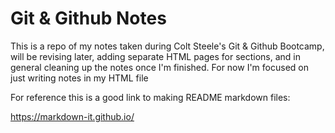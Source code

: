 # Git & Github Notes

This is a repo of my notes taken during Colt Steele's Git & Github Bootcamp, will be revising later, adding separate HTML pages for sections, and in general cleaning up the notes once I'm finished. For now I'm focused on just writing notes in my HTML file

For reference this is a good link to making README markdown files:

https://markdown-it.github.io/
